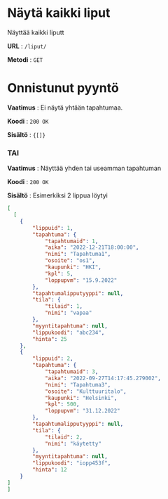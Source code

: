 # Näytä kaikki liput

Näyttää kaikki liputt

**URL** : `/liput/`

**Metodi** : `GET`

# Onnistunut pyyntö

**Vaatimus** : Ei näytä yhtään tapahtumaa.

**Koodi** : `200 OK`

**Sisältö** : `{[]}`

### TAI

**Vaatimus** : Näyttää yhden tai useamman tapahtuman

**Koodi** : `200 OK`

**Sisältö** : Esimerkiksi 2 lippua löytyi

```json
[
  [
    {
        "lippuid": 1,
        "tapahtuma": {
            "tapahtumaid": 1,
            "aika": "2022-12-21T18:00:00",
            "nimi": "Tapahtuma1",
            "osoite": "os1",
            "kaupunki": "HKI",
            "kpl": 5,
            "loppupvm": "15.9.2022"
        },
        "tapahtumalipputyyppi": null,
        "tila": {
            "tilaid": 1,
            "nimi": "vapaa"
        },
        "myyntitapahtuma": null,
        "lippukoodi": "abc234",
        "hinta": 25
    },
    {
        "lippuid": 2,
        "tapahtuma": {
            "tapahtumaid": 3,
            "aika": "2022-09-27T14:17:45.279002",
            "nimi": "Tapahtuma3",
            "osoite": "Kulttuuritalo",
            "kaupunki": "Helsinki",
            "kpl": 500,
            "loppupvm": "31.12.2022"
        },
        "tapahtumalipputyyppi": null,
        "tila": {
            "tilaid": 2,
            "nimi": "käytetty"
        },
        "myyntitapahtuma": null,
        "lippukoodi": "iopp453f",
        "hinta": 12
    }
]
]
```
